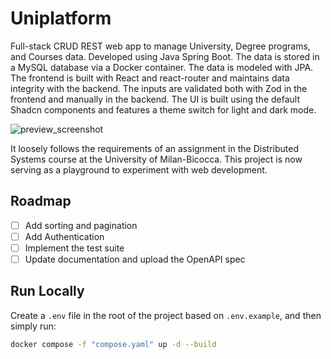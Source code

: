 # Uniplatform

Full-stack CRUD REST web app to manage University, Degree programs, and Courses data. Developed using Java Spring Boot. The data is stored in a MySQL database via a Docker container. The data is modeled with JPA. The frontend is built with React and react-router and maintains data integrity with the backend. The inputs are validated both with Zod in the frontend and manually in the backend. The UI is built using the default Shadcn components and features a theme switch for light and dark mode.

![preview_screenshot](https://github.com/user-attachments/assets/7ff20307-55fa-4968-8fe6-387b550a517c)

It loosely follows the requirements of an assignment in the Distributed Systems course at the University of Milan-Bicocca.
This project is now serving as a playground to experiment with web development.
  
## Roadmap

- [ ] Add sorting and pagination
- [ ] Add Authentication
- [ ] Implement the test suite
- [ ] Update documentation and upload the OpenAPI spec

## Run Locally

Create a `.env` file in the root of the project based on `.env.example`, and then simply run:

```sh
docker compose -f "compose.yaml" up -d --build 
```
